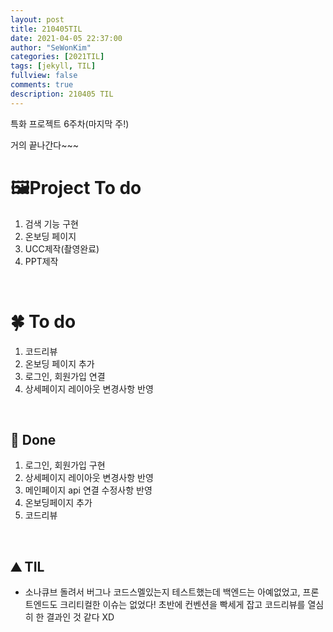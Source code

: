 ```yaml
---
layout: post
title: 210405TIL 
date: 2021-04-05 22:37:00
author: "SeWonKim"
categories: [2021TIL]
tags: [jekyll, TIL]
fullview: false
comments: true
description: 210405 TIL
---
```


특화 프로젝트 6주차(마지막 주!)

거의 끝나간다~~~

# 🖼Project To do

1. 검색 기능 구현
2. 온보딩 페이지
4. UCC제작(촬영완료)
5. PPT제작

&nbsp;
&nbsp;

# 🍀 To do

1. 코드리뷰
2. 온보딩 페이지 추가
3. 로그인, 회원가입 연결
4. 상세페이지 레이아웃 변경사항 반영
   
&nbsp;
&nbsp;

## 🌳 Done

1. 로그인, 회원가입 구현
2. 상세페이지 레이아웃 변경사항 반영
3. 메인페이지 api 연결 수정사항 반영
4. 온보딩페이지 추가
5. 코드리뷰

&nbsp;
&nbsp;

## ⛰️ TIL

- 소나큐브 돌려서 버그나 코드스멜있는지 테스트했는데 백엔드는 아예없었고, 프론트엔드도 크리티컬한 이슈는 없었다! 초반에 컨벤션을 빡세게 잡고 코드리뷰를 열심히 한 결과인 것 같다 XD
